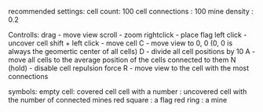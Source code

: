 recommended settings:
cell count: 100
cell connections : 100
mine density : 0.2

Controlls:
drag - move view
scroll - zoom
rightclick - place flag
left click - uncover cell
shift + left click - move cell
C - move view to 0, 0 (0, 0 is always the geomertic center of all cells)
D - divide all cell positions by 10
A - move all cells to the average position of the cells connected to them
N (hold) - disable cell repulsion force
R - move view to the cell with the most connections

symbols: 
empty cell: covered cell
cell with a number : uncovered cell with the number of connected mines
red square : a flag
red ring : a mine
